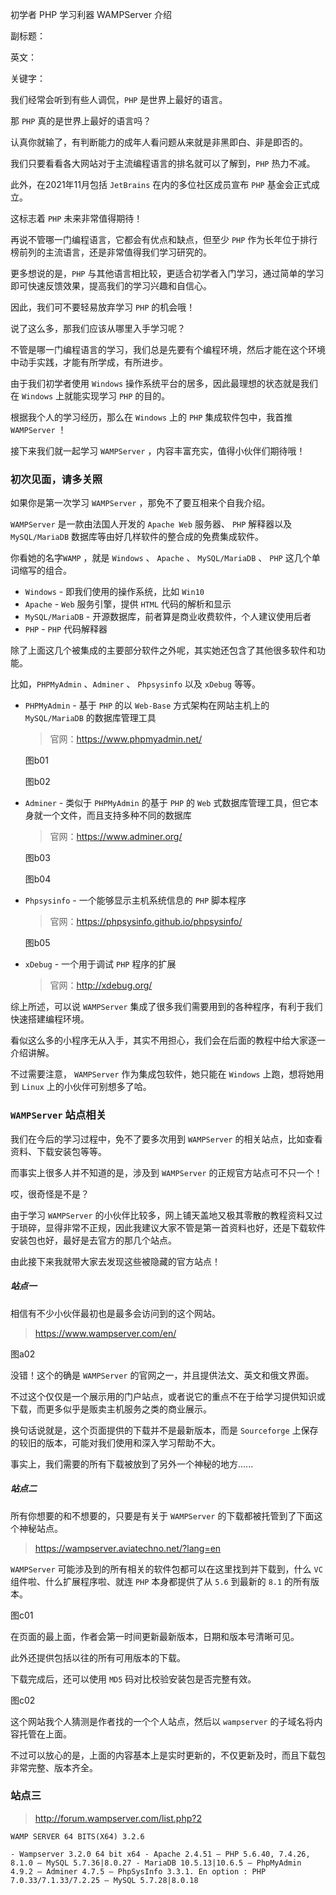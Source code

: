 初学者 PHP 学习利器 WAMPServer 介绍

副标题：

英文：

关键字：



我们经常会听到有些人调侃，`PHP` 是世界上最好的语言。

那 `PHP` 真的是世界上最好的语言吗？

认真你就输了，有判断能力的成年人看问题从来就是非黑即白、非是即否的。



我们只要看看各大网站对于主流编程语言的排名就可以了解到，`PHP` 热力不减。

此外，在2021年11月包括 `JetBrains` 在内的多位社区成员宣布 `PHP` 基金会正式成立。

这标志着 `PHP` 未来非常值得期待！



再说不管哪一门编程语言，它都会有优点和缺点，但至少 `PHP` 作为长年位于排行榜前列的主流语言，还是非常值得我们学习研究的。

更多想说的是，`PHP` 与其他语言相比较，更适合初学者入门学习，通过简单的学习即可快速反馈效果，提高我们的学习兴趣和自信心。

因此，我们可不要轻易放弃学习 `PHP` 的机会哦！



说了这么多，那我们应该从哪里入手学习呢？

不管是哪一门编程语言的学习，我们总是先要有个编程环境，然后才能在这个环境中动手实践，才能有所学成，有所进步。

由于我们初学者使用 `Windows` 操作系统平台的居多，因此最理想的状态就是我们在 `Windows` 上就能实现学习 `PHP` 的目的。

根据我个人的学习经历，那么在 `Windows` 上的 `PHP` 集成软件包中，我首推 `WAMPServer` ！

接下来我们就一起学习 `WAMPServer` ，内容丰富充实，值得小伙伴们期待哦！



### 初次见面，请多关照

如果你是第一次学习 `WAMPServer` ，那免不了要互相来个自我介绍。

`WAMPServer` 是一款由法国人开发的 `Apache Web` 服务器、 `PHP` 解释器以及 `MySQL/MariaDB` 数据库等由好几样软件的整合成的免费集成软件。

你看她的名字`WAMP` ，就是 `Windows` 、 `Apache` 、 `MySQL/MariaDB` 、 `PHP` 这几个单词缩写的组合。



* `Windows` - 即我们使用的操作系统，比如 `Win10` 
* `Apache` - `Web` 服务引擎，提供 `HTML` 代码的解析和显示
* `MySQL/MariaDB` - 开源数据库，前者算是商业收费软件，个人建议使用后者
* `PHP` - `PHP` 代码解释器



除了上面这几个被集成的主要部分软件之外呢，其实她还包含了其他很多软件和功能。

比如，`PHPMyAdmin` 、`Adminer` 、 `Phpsysinfo` 以及 `xDebug` 等等。



* `PHPMyAdmin` - 基于 `PHP` 的以 `Web-Base` 方式架构在网站主机上的 `MySQL/MariaDB` 的数据库管理工具

  > 官网：https://www.phpmyadmin.net/

  图b01

  图b02

  

* `Adminer` - 类似于 `PHPMyAdmin` 的基于 `PHP` 的 `Web` 式数据库管理工具，但它本身就一个文件，而且支持多种不同的数据库

  > 官网：https://www.adminer.org/

  图b03

  图b04



* `Phpsysinfo` - 一个能够显示主机系统信息的 `PHP` 脚本程序

  > 官网：https://phpsysinfo.github.io/phpsysinfo/

  图b05

  

* `xDebug` - 一个用于调试 `PHP` 程序的扩展

  > 官网：http://xdebug.org/





综上所述，可以说 `WAMPServer` 集成了很多我们需要用到的各种程序，有利于我们快速搭建编程环境。

看似这么多的小程序无从入手，其实不用担心，我们会在后面的教程中给大家逐一介绍讲解。

不过需要注意， `WAMPServer` 作为集成包软件，她只能在 `Windows` 上跑，想将她用到 `Linux` 上的小伙伴可别想多了哈。



### `WAMPServer` 站点相关

我们在今后的学习过程中，免不了要多次用到 `WAMPServer` 的相关站点，比如查看资料、下载安装包等等。

而事实上很多人并不知道的是，涉及到 `WAMPServer` 的正规官方站点可不只一个！

哎，很奇怪是不是？

由于学习 `WAMPServer` 的小伙伴比较多，网上铺天盖地又极其零散的教程资料又过于琐碎，显得非常不正规，因此我建议大家不管是第一首资料也好，还是下载软件安装包也好，最好是去官方的那几个站点。

由此接下来我就带大家去发现这些被隐藏的官方站点！



##### 站点一

相信有不少小伙伴最初也是最多会访问到的这个网站。

> https://www.wampserver.com/en/

图a02



没错！这个的确是 `WAMPServer` 的官网之一，并且提供法文、英文和俄文界面。

不过这个仅仅是一个展示用的门户站点，或者说它的重点不在于给学习提供知识或下载，而更多似乎是贩卖主机服务之类的商业展示。

换句话说就是，这个页面提供的下载并不是最新版本，而是 `Sourceforge` 上保存的较旧的版本，可能对我们使用和深入学习帮助不大。

事实上，我们需要的所有下载被放到了另外一个神秘的地方......



##### 站点二

所有你想要的和不想要的，只要是有关于 `WAMPServer` 的下载都被托管到了下面这个神秘站点。

> https://wampserver.aviatechno.net/?lang=en

`WAMPServer` 可能涉及到的所有相关的软件包都可以在这里找到并下载到，什么 `VC` 组件啦、什么扩展程序啦、就连 `PHP` 本身都提供了从 `5.6` 到最新的 `8.1` 的所有版本。

图c01



在页面的最上面，作者会第一时间更新最新版本，日期和版本号清晰可见。

此外还提供包括以往的所有可用版本的下载。

下载完成后，还可以使用 `MD5` 码对比校验安装包是否完整有效。

图c02



这个网站我个人猜测是作者找的一个个人站点，然后以 `wampserver` 的子域名将内容托管在上面。

不过可以放心的是，上面的内容基本上是实时更新的，不仅更新及时，而且下载包非常完整、版本齐全。



### 站点三



> http://forum.wampserver.com/list.php?2









`WAMP SERVER 64 BITS(X64) 3.2.6`

```
- Wampserver 3.2.0 64 bit x64 - Apache 2.4.51 – PHP 5.6.40, 7.4.26, 8.1.0 – MySQL 5.7.36|8.0.27 - MariaDB 10.5.13|10.6.5 – PhpMyAdmin 4.9.2 – Adminer 4.7.5 – PhpSysInfo 3.3.1. En option : PHP 7.0.33/7.1.33/7.2.25 – MySQL 5.7.28|8.0.18
```


